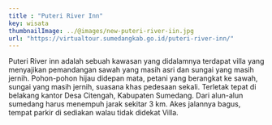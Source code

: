 ```yaml
---
title : "Puteri River Inn"
key: wisata
thumbnailImage: ../@images/new-puteri-river-iin.jpg
url: "https://virtualtour.sumedangkab.go.id/puteri-river-inn/"
---
```

Puteri River inn adalah sebuah kawasan yang didalamnya terdapat villa yang menyajikan pemandangan sawah yang masih asri dan sungai yang masih jernih. Pohon-pohon hijau didepan mata, petani yang berangkat ke sawah, sungai yang masih jernih, suasana khas pedesaan sekali. Terletak tepat di belakang kantor Desa Citengah, Kabupaten Sumedang. Dari alun-alun sumedang harus menempuh jarak sekitar 3 km. Akes jalannya bagus, tempat parkir di sediakan walau tidak didekat Villa. 	